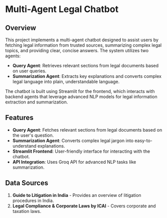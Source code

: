 # Multi-Agent Legal Chatbot

## Overview
This project implements a multi-agent chatbot designed to assist users by fetching legal information from trusted sources, summarizing complex legal topics, and providing clear, concise answers. The system utilizes two agents:

- **Query Agent**: Retrieves relevant sections from legal documents based on user queries.
- **Summarization Agent**: Extracts key explanations and converts complex legal language into plain, understandable language.

The chatbot is built using Streamlit for the frontend, which interacts with backend agents that leverage advanced NLP models for legal information extraction and summarization.

## Features
- **Query Agent**: Fetches relevant sections from legal documents based on the user's question.
- **Summarization Agent**: Converts complex legal jargon into easy-to-understand explanations.
- **Streamlit Frontend**: User-friendly interface for interacting with the chatbot.
- **API Integration**: Uses Groq API for advanced NLP tasks like summarization.

## Data Sources
1. **Guide to Litigation in India** - Provides an overview of litigation procedures in India.
2. **Legal Compliance & Corporate Laws by ICAI** - Covers corporate and taxation laws.
